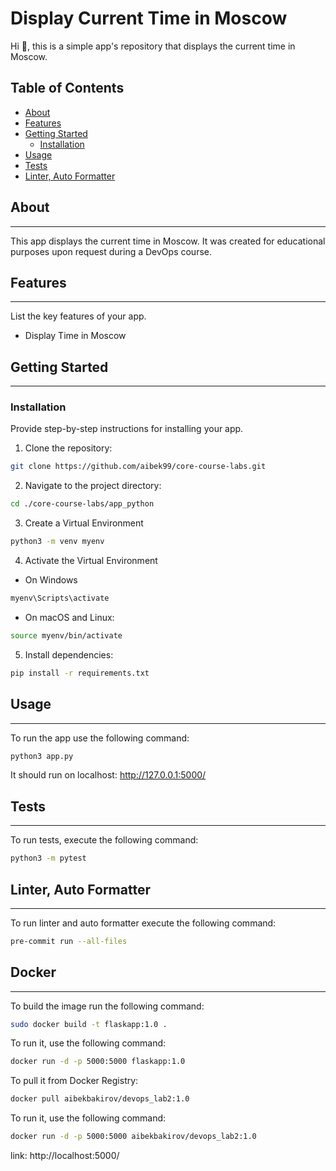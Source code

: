 # Display Current Time in Moscow

Hi :wave:, this is a simple app's repository that displays the current time in Moscow.

## Table of Contents

- [About](#about)
- [Features](#features)
- [Getting Started](#getting-started)
  - [Installation](#installation)
- [Usage](#usage)
- [Tests](#tests)
- [Linter, Auto Formatter](#linter-auto-formatter)

## About

---------------------------------------------------------------


This app displays the current time in Moscow. It was created for educational purposes upon request during a DevOps course.

## Features

---------------------------------------------------------------


List the key features of your app.

- Display Time in Moscow

## Getting Started

---------------------------------------------------------------

### Installation

Provide step-by-step instructions for installing your app.

1. Clone the repository: 
```Bash
git clone https://github.com/aibek99/core-course-labs.git
```
2. Navigate to the project directory: 
```Bash
cd ./core-course-labs/app_python
```
3. Create a Virtual Environment
```Bash
python3 -m venv myenv
```
4. Activate the Virtual Environment
- On Windows
```Bash
myenv\Scripts\activate
```
- On macOS and Linux:
```Bash
source myenv/bin/activate
```
5. Install dependencies: 
```Bash
pip install -r requirements.txt
```

## Usage

---------------------------------------------------------------


To run the app use the following command:
```Bash
python3 app.py
```

It should run on localhost: http://127.0.0.1:5000/

## Tests

---------------------------------------------------------------

To run tests, execute the following command: 
```Bash
python3 -m pytest
```

## Linter, Auto Formatter

---------------------------------------------------------------

To run linter and auto formatter execute the following command: 
```Bash
pre-commit run --all-files
```

## Docker 

---------------------------------------------------------------

To build the image run the following command: 
```Bash
sudo docker build -t flaskapp:1.0 .
```

To run it, use the following command:
```Bash
docker run -d -p 5000:5000 flaskapp:1.0
```

To pull it from Docker Registry:
```Bash
docker pull aibekbakirov/devops_lab2:1.0
```

To run it, use the following command:
```Bash
docker run -d -p 5000:5000 aibekbakirov/devops_lab2:1.0
```

link: http://localhost:5000/
